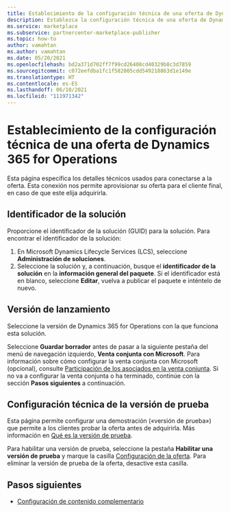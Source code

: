 ```yaml
---
title: Establecimiento de la configuración técnica de una oferta de Dynamics 365 for Operations en Microsoft AppSource (Azure Marketplace)
description: Establezca la configuración técnica de una oferta de Dynamics 365 for Operations en Microsoft AppSource (Azure Marketplace).
ms.service: marketplace
ms.subservice: partnercenter-marketplace-publisher
ms.topic: how-to
author: vamahtan
ms.author: vamahtan
ms.date: 05/20/2021
ms.openlocfilehash: bd2a371d702ff7f99cd26408cd40329b8c3d7859
ms.sourcegitcommit: c072eefdba1fc1f582005cdd549218863d1e149e
ms.translationtype: HT
ms.contentlocale: es-ES
ms.lasthandoff: 06/10/2021
ms.locfileid: "111971342"
---
```

# <a name="set-up-dynamics-365-for-operations-offer-technical-configuration"></a>Establecimiento de la configuración técnica de una oferta de Dynamics 365 for Operations

Esta página especifica los detalles técnicos usados para conectarse a la oferta. Esta conexión nos permite aprovisionar su oferta para el cliente final, en caso de que este elija adquirirla.

## <a name="solution-identifier"></a>Identificador de la solución

Proporcione el identificador de la solución (GUID) para la solución. Para encontrar el identificador de la solución:

1. En Microsoft Dynamics Lifecycle Services (LCS), seleccione **Administración de soluciones**.
2. Seleccione la solución y, a continuación, busque el **identificador de la solución** en la **información general del paquete**. Si el identificador está en blanco, seleccione **Editar**, vuelva a publicar el paquete e inténtelo de nuevo.

## <a name="release-version"></a>Versión de lanzamiento

Seleccione la versión de Dynamics 365 for Operations con la que funciona esta solución.

Seleccione **Guardar borrador** antes de pasar a la siguiente pestaña del menú de navegación izquierdo, **Venta conjunta con Microsoft**. Para información sobre cómo configurar la venta conjunta con Microsoft (opcional), consulte [Participación de los asociados en la venta conjunta](./co-sell-overview.md). Si no va a configurar la venta conjunta o ha terminado, continúe con la sección **Pasos siguientes** a continuación.

## <a name="test-drive-technical-configuration"></a>Configuración técnica de la versión de prueba

Esta página permite configurar una demostración («versión de prueba») que permite a los clientes probar la oferta antes de adquirirla. Más información en [Qué es la versión de prueba](what-is-test-drive.md).

Para habilitar una versión de prueba, seleccione la pestaña **Habilitar una versión de prueba** y marque la casilla [Configuración de la oferta](dynamics-365-operations-offer-setup.md#test-drive). Para eliminar la versión de prueba de la oferta, desactive esta casilla.

## <a name="next-steps"></a>Pasos siguientes

- [Configuración de contenido complementario](dynamics-365-operations-supplemental-content.md)